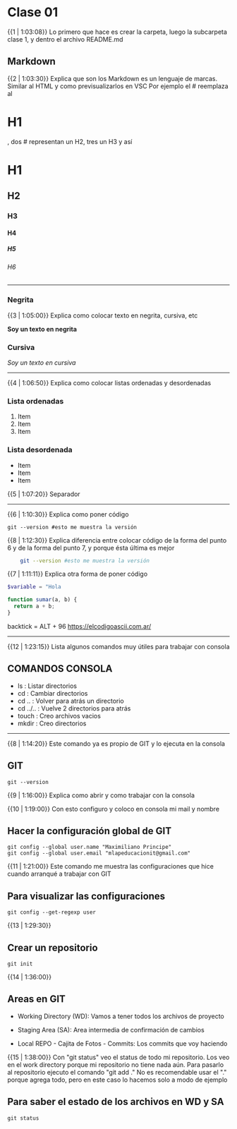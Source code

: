 # Clase 01

{{1 | 1:03:08}} Lo primero que hace es crear la carpeta, luego la subcarpeta clase 1, y dentro el archivo README.md

## Markdown

{{2 | 1:03:30}} Explica que son los Markdown es un lenguaje de marcas. Similar al HTML y como previsualizarlos en VSC
Por ejemplo el # reemplaza al <h1>H1</h1>, dos # representan un H2, tres un H3 y así

# H1

## H2

### H3

#### H4

##### H5

###### H6

---

### Negrita

{{3 | 1:05:00}} Explica como colocar texto en negrita, cursiva, etc

**Soy un texto en negrita**

### Cursiva

_Soy un texto en cursiva_

---

{{4 | 1:06:50}} Explica como colocar listas ordenadas y desordenadas

### Lista ordenadas

1. Item
2. Item
3. Item

### Lista desordenada

- Item
- Item
- Item

{{5 | 1:07:20}} Separador

---

{{6 | 1:10:30}} Explica como poner código

    git --version #esto me muestra la versión

{{8 | 1:12:30}} Explica diferencia entre colocar código de la forma del punto 6 y de la forma del punto 7, y porque ésta última es mejor

```bash
    git --version #esto me muestra la versión
```

{{7 | 1:11:11}} Explica otra forma de poner código

```php
$variable = "Hola
```

```js
function sumar(a, b) {
  return a + b;
}
```

backtick = ALT + 96
https://elcodigoascii.com.ar/

---

{{12 | 1:23:15}} Lista algunos comandos muy útiles para trabajar con consola

## COMANDOS CONSOLA

- ls : Listar directorios
- cd : Cambiar directorios
- cd .. : Volver para atrás un directorio
- cd ../.. : Vuelve 2 directorios para atrás
- touch : Creo archivos vacios
- mkdir : Creo directorios

---

{{8 | 1:14:20}} Este comando ya es propio de GIT y lo ejecuta en la consola

## GIT

    git --version

{{9 | 1:16:00}} Explica como abrir y como trabajar con la consola

{{10 | 1:19:00}} Con esto configuro y coloco en consola mi mail y nombre

## Hacer la configuración global de GIT

    git config --global user.name "Maximiliano Principe"
    git config --global user.email "mlapeducacionit@gmail.com"

{{11 | 1:21:00}} Este comando me muestra las configuraciones que hice cuando arranqué a trabajar con GIT

## Para visualizar las configuraciones

    git config --get-regexp user

{{13 | 1:29:30}}

## Crear un repositorio

    git init

{{14 | 1:36:00}}

## Areas en GIT

- Working Directory (WD): Vamos a tener todos los archivos de proyecto

- Staging Area (SA): Area intermedia de confirmación de cambios

- Local REPO - Cajita de Fotos - Commits: Los commits que voy haciendo

{{15 | 1:38:00}} Con "git status" veo el status de todo mi repositorio. Los veo en el work directory porque mi repositorio no tiene nada aún. Para pasarlo al repositorio ejecuto el comando "git add ." No es recomendable usar el "." porque agrega todo, pero en este caso lo hacemos solo a modo de ejemplo

## Para saber el estado de los archivos en WD y SA

    git status
